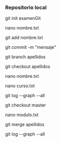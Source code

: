 ### Repositorio local
git init examenGit

nano nombre.txt

git add nombre.txt

git commit -m "mensaje"

git branch apellidos

git checkout apellidos

nano nombre.txt

nano curso.txt

git log --graph --all

git checkout master

nano modulo.txt

git merge apellidos

git log --graph --all


